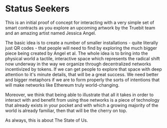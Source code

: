 # Status Seekers

This is an initial proof of concept for interacting with a very simple set of smart contracts as you explore an upcoming artwork by the Truebit team and an amazing artist named Jessica Angel.

The basic idea is to create a number of smaller installations - quite literally just QR codes - that people will need to find by exploring the much bigger piece being created by Angel et al. The whole idea is to bring into the physical world a tactile, interactive space which represents the radical shift now underway in the way we organize through decentralized networks incentivized by tokens. If we can get people to explore that space with deep attention to it's minute details, that will be a great success. We need better and bigger metaphors if we are to form properly the sorts of intentions that will make networks like Ethereum truly world-changing.

Moreover, we think that being able to illustrate that all it takes in order to interact with and benefit from using thse networks is a piece of technology that already exists in your pocket and with which a growing majority of the world is already familiar, then that will be the cherry on top.

As always, this is about The State of Us.

